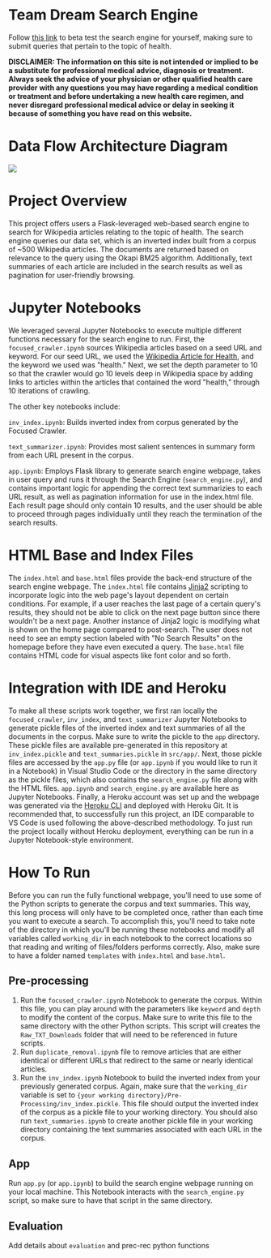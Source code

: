 # Team Dream Search Engine
Follow [this link](https://searchenginecapstone.herokuapp.com/) to beta test the search engine for yourself, making sure to submit queries that pertain to the topic of health.

**DISCLAIMER: The information on this site is not intended or implied to be a substitute for professional medical advice, diagnosis or treatment. Always seek the advice of your physician or other qualified health care provider with any questions you may have regarding a medical condition or treatment and before undertaking a new health care regimen, and never disregard professional medical advice or delay in seeking it because of something you have read on this website.**

# Data Flow Architecture Diagram

![](https://i.ibb.co/5GX09tP/Capstone-Architecture-Diagram-3.jpg?raw=True)

# Project Overview
This project offers users a Flask-leveraged web-based search engine to search for Wikipedia articles relating to the topic of health. The search engine queries our data set, which is an inverted index built from a corpus of ~500 Wikipedia articles. The documents are returned based on relevance to the query using the Okapi BM25 algorithm. Additionally, text summaries of each article are included in the search results as well as pagination for user-friendly browsing.

# Jupyter Notebooks
We leveraged several Jupyter Notebooks to execute multiple different functions necessary for the search engine to run. First, the `focused_crawler.ipynb` sources Wikipedia articles based on a seed URL and keyword. For our seed URL, we used the [Wikipedia Article for Health](https://en.wikipedia.org/wiki/Health), and the keyword we used was "health." Next, we set the depth parameter to 10 so that the crawler would go 10 levels deep in Wikipedia space by adding links to articles within the articles that contained the word "health," through 10 iterations of crawling.

The other key notebooks include:


`inv_index.ipynb`: Builds inverted index from corpus generated by the Focused Crawler.


`text_summarizer.ipynb`: Provides most salient sentences in summary form from each URL present in the corpus.


`app.ipynb`: Employs Flask library to generate search engine webpage, takes in user query and runs it through the Search Engine (`search_engine.py`), and contains important logic for appending the correct text summarizies to each URL result, as well as pagination information for use in the index.html file. Each result page should only contain 10 results, and the user should be able to proceed through pages individually until they reach the termination of the search results.

# HTML Base and Index Files
The `index.html` and `base.html` files provide the back-end structure of the search engine webpage. The `index.html` file contains [Jinja2](https://jinja.palletsprojects.com/en/3.1.x/) scripting to incorporate logic into the web page's layout dependent on certain conditions. For example, if a user reaches the last page of a certain query's results, they should not be able to click on the next page button since there wouldn't be a next page. Another instance of Jinja2 logic is modifying what is shown on the home page compared to post-search. The user does not need to see an empty section labeled with "No Search Results" on the homepage before they have even executed a query. The `base.html` file contains HTML code for visual aspects like font color and so forth.

# Integration with IDE and Heroku
To make all these scripts work together, we first ran locally the `focused_crawler`, `inv_index`, and `text_summarizer` Jupyter Notebooks to generate pickle files of the inverted index and text summaries of all the documents in the corpus. Make sure to write the pickle to the `app` directory. These pickle files are available pre-generated in this repository at `inv_index.pickle` and `text_summaries.pickle` in `src/app/`. Next, those pickle files are accessed by the `app.py` file (or `app.ipynb` if you would like to run it in a Notebook) in Visual Studio Code or the directory in the same directory as the pickle files, which also contains the `search_engine.py` file along with the HTML files. `app.ipynb` and `search_engine.py` are available here as Jupyter Notebooks. Finally, a Heroku account was set up and the webpage was generated via the [Heroku CLI](https://devcenter.heroku.com/articles/heroku-cli) and deployed with Heroku Git. It is recommended that, to successfully run this project, an IDE comparable to VS Code is used following the above-described methodology. To just run the project locally without Heroku deployment, everything can be run in a Jupyter Notebook-style environment.


# How To Run
Before you can run the fully functional webpage, you'll need to use some of the Python scripts to generate the corpus and text summaries. This way, this long process will only have to be completed once, rather than each time you want to execute a search. To accomplish this, you'll need to take note of the directory in which you'll be running these notebooks and modify all variables called `working_dir` in each notebook to the correct locations so that reading and writing of files/folders performs correctly. Also, make sure to have a folder named `templates` with `index.html` and `base.html`.
## Pre-processing


1. Run the `focused_crawler.ipynb` Notebook to generate the corpus. Within this file, you can play around with the parameters like `keyword` and `depth` to modify the content of the corpus. Make sure to write this file to the same directory with the other Python scripts. This script will creates the `Raw_TXT_Downloads` folder that will need to be referenced in future scripts.
2. Run  `duplicate_removal.ipynb` file to remove articles that are either identical or different URLs that redirect to the same or nearly identical articles. 
3. Run the `inv_index.ipynb` Notebook to build the inverted index from your previously generated corpus. Again, make sure that the `working_dir` variable is set to `{your working directory}/Pre-Processing/inv_index.pickle`. This file should output the inverted index of the corpus as a pickle file to your working directory. You should also run `text_summaries.ipynb`  to create another pickle file in your working directory containing the text summaries associated with each URL in the corpus. 

## App


Run `app.py` (or `app.ipynb`) to build the search engine webpage running on your local machine. This Notebook interacts with the `search_engine.py` script, so make sure to have that script in the same directory.

## Evaluation

Add details about `evaluation` and prec-rec python functions

